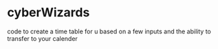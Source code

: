 # cyberWizards
code to create a time table for u based on a few inputs and the ability to transfer to your calender 
